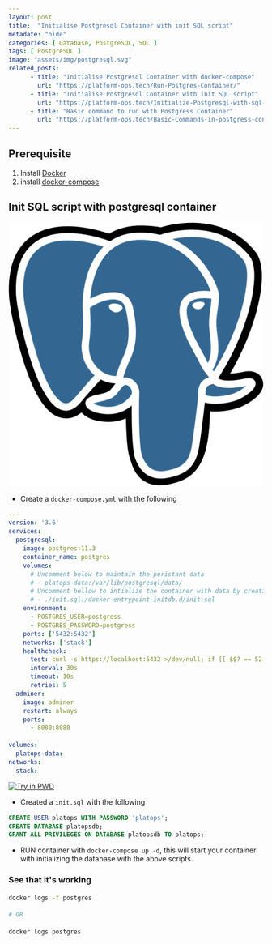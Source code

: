 ```yaml
---
layout: post
title:  "Initialise Postgresql Container with init SQL script"
metadate: "hide"
categories: [ Database, PostgreSQL, SQL ]
tags: [ PostgreSQL ]
image: "assets/img/postgresql.svg"
related_posts: 
      - title: "Initialise Postgresql Container with docker-compose"
        url: "https://platform-ops.tech/Run-Postgres-Container/"
      - title: "Initialise Postgresql Container with init SQL script"
        url: "https://platform-ops.tech/Initialize-Postgresql-with-sql-script/"
      - title: "Basic command to run with Postgress Container"
        url: "https://platform-ops.tech/Basic-Commands-in-postgress-container/"
---
```


## Prerequisite

1. Install [Docker](https://docs.docker.com/install/linux/docker-ce/ubuntu/)
2. install [docker-compose](https://docs.docker.com/compose/install/)

## Init SQL script with postgresql container

![](/assets/img/postgresql.svg)

- Create a `docker-compose.yml` with the following

```yml
---
version: '3.6'
services:
  postgresql:
    image: postgres:11.3
    container_name: postgres
    volumes:
      # Uncomment below to maintain the peristant data
      # - platops-data:/var/lib/postgresql/data/
      # Uncomment bellow to intialize the container with data by creating the respective file
      # - ./init.sql:/docker-entrypoint-initdb.d/init.sql
    environment:
      - POSTGRES_USER=postgress
      - POSTGRES_PASSWORD=postgress
    ports: ['5432:5432']
    networks: ['stack']
    healthcheck:
      test: curl -s https://localhost:5432 >/dev/null; if [[ $$? == 52 ]]; then echo 0; else echo 1; fi
      interval: 30s
      timeout: 10s
      retries: 5
  adminer:
    image: adminer
    restart: always
    ports:
      - 8080:8080

volumes:
  platops-data:
networks:
  stack:

```

[![Try in PWD](https://cdn.rawgit.com/play-with-docker/stacks/cff22438/assets/img/button.png)](http://play-with-docker.com?stack=https://raw.githubusercontent.com/JinnaBalu/postgreSQL/master/postgres-with-init-user-and-db.yml)

- Created a `init.sql` with the following

```sql
CREATE USER platops WITH PASSWORD 'platops';
CREATE DATABASE platopsdb;
GRANT ALL PRIVILEGES ON DATABASE platopsdb TO platops;
```

- RUN container with `docker-compose up -d`, this will start your container with initializing the database with the above scripts.

### See that it's working

```bash
docker logs -f postgres

# OR

docker logs postgres
```
